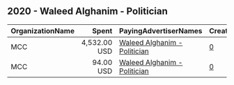 ## 2020 - Waleed Alghanim - Politician 
|OrganizationName|Spent|PayingAdvertiserNames|CreativeUrls|Impressions|Genders|AgeBrackets|CountryCodes|BillingAddresses|CandidateBallotInformation|
|:---|---:|:---|:---|---:|:---|:---|:---|:---|:---|
|MCC|4,532.00 USD|[Waleed Alghanim - Politician](2020/Waleed_Alghanim_-_Politician.md)|[0](https://www.snap.com/political-ads/asset/4b50dae33ae11e559758f464e3a0badae3dc08fc54ab38d50d33fcb054ec971e?mediaType=png)|3,652,716|MALE|29-45|kuwait|KW|Waleed Alghanim|
|MCC|94.00 USD|[Waleed Alghanim - Politician](2020/Waleed_Alghanim_-_Politician.md)|[0](https://www.snap.com/political-ads/asset/6c977857038542051e4d097e29a815fd89578fada7b32b3268e5cf4c54f4c4b2?mediaType=jpg)|78,179|MALE|29-45|kuwait|KW|Waleed Alghanim|
